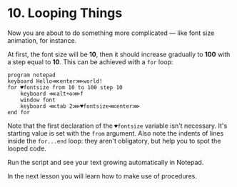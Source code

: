 # 10.  Looping Things

Now you are about to do something more complicated — like font size animation, for instance.

At first, the font size will be **10**, then it should increase gradually to **100** with a step equal to **10**. This can be achieved with a `for` loop:

```text
program notepad
keyboard Hello⋘enter⋙world!
for ♥fontsize from 10 to 100 step 10
    keyboard ⋘alt+o⋙f
    window font
    keyboard ⋘tab 2⋙♥fontsize⋘enter⋙
end for
```

Note that the first declaration of the `♥fontsize` variable isn't necessary. It's starting value is set with the `from` argument. Also note the indents of lines inside the `for...end` loop: they aren't obligatory, but help you to spot the looped code.

Run the script and see your text growing automatically in Notepad.

In the next lesson you will learn how to make use of procedures.

